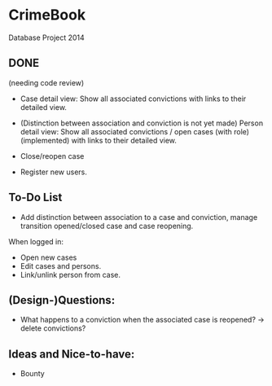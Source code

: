 CrimeBook
=========

Database Project 2014


DONE
-----------
(needing code review)

- Case detail view: Show all associated convictions with links to their detailed view.

- (Distinction between association and conviction is not yet made) Person detail view: Show all associated convictions / open cases (with role) (implemented) with links to their detailed view.

- Close/reopen case
- Register new users.



To-Do List
-----------


- Add distinction between association to a case and conviction, manage transition opened/closed case and case reopening.

When logged in:
  - Open new cases
  - Edit cases and persons.
  - Link/unlink person from case.
  



(Design-)Questions:
-----------

- What happens to a conviction when the associated case is reopened?
    -> delete convictions?



Ideas and Nice-to-have:
-----------

- Bounty

